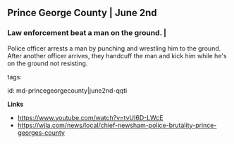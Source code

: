 ## Prince George County | June 2nd

### Law enforcement beat a man on the ground. | 

Police officer arrests a man by punching and wrestling him to the ground. After another officer arrives, they handcuff the man and kick him while he's on the ground not resisting.

tags: 

id: md-princegeorgecounty|june2nd-qqti

**Links**

* https://www.youtube.com/watch?v=tvUI6D-LWcE
* https://wjla.com/news/local/chief-newsham-police-brutality-prince-georges-county

